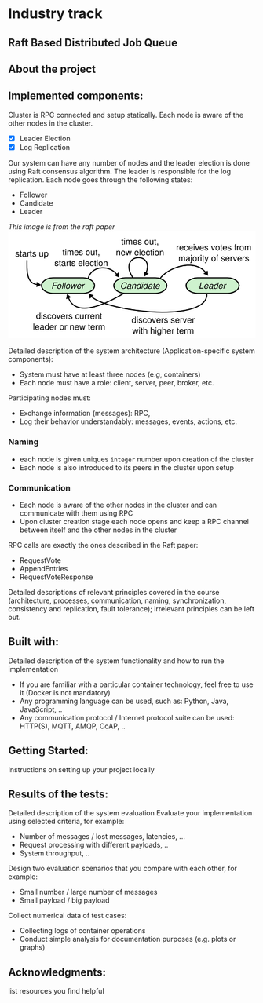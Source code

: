 # Industry track

## Raft Based Distributed Job Queue

## About the project
## Implemented components:

Cluster is RPC connected and setup statically. Each node is aware of the other nodes in the cluster. 

- [x] Leader Election
- [x] Log Replication

Our system can have any number of nodes and the leader election is done using Raft consensus algorithm. The leader is responsible for the log replication.
Each node goes through the following states:
- Follower
- Candidate
- Leader

*This image is from the raft paper*
![Node state changes](docs%2Fimages%2Fraft_node_state_changes.png)

Detailed description of the system architecture (Application-specific system components):
- System must have at least three nodes (e.g, containers)
- Each node must have a role: client, server, peer, broker, etc.

Participating nodes must:
- Exchange information (messages): RPC,
- Log their behavior understandably: messages, events, actions, etc.

### Naming
- each node is given uniques `integer` number upon creation of the cluster
- Each node is also introduced to its peers in the cluster upon setup

### Communication
- Each node is aware of the other nodes in the cluster and can communicate with them using RPC
- Upon cluster creation stage each node opens and keep a RPC channel between itself and the other nodes in the cluster

RPC calls are exactly the ones described in the Raft paper:
- RequestVote
- AppendEntries
- RequestVoteResponse

Detailed descriptions of relevant principles covered in the course (architecture, processes, communication, naming, synchronization, consistency and replication, fault tolerance); irrelevant principles can be left out.

## Built with:
Detailed description of the system functionality and how to run the implementation 

- If you are familiar with a particular container technology, feel free to use it (Docker is not mandatory)
- Any programming language can be used, such as: Python, Java, JavaScript, ..
- Any communication protocol / Internet protocol suite can be used: HTTP(S), MQTT, AMQP, CoAP, ..

## Getting Started:
Instructions on setting up your project locally


## Results of the tests:
Detailed description of the system evaluation
Evaluate your implementation using selected criteria, for example:
- Number of messages / lost messages, latencies, ...
- Request processing with different payloads, ..
- System throughput, ..


Design two evaluation scenarios that you compare with each other, for example:
- Small number / large number of messages
- Small payload / big payload

Collect numerical data of test cases:
- Collecting logs of container operations
- Conduct simple analysis for documentation purposes (e.g. plots or graphs)

## Acknowledgments:
list resources you find helpful

